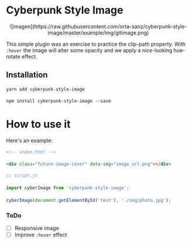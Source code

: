 # Cyberpunk Style Image

<center>
    ![imagen](https://raw.githubusercontent.com/orta-sanz/cyberpunk-style-image/master/example/img/gitimage.png)
</center>

This simple plugin was an exercise to practice the clip-path property. With `:hover` the image will alter some opacity and we apply a nice-looking hue-rotate effect.

## Installation

```
yarn add cyberpunk-style-image

npm install cyberpunk-style-image --save
```

# How to use it

Here's an example:

```html
<!-- index.html -->

<div class="future-image-cover" data-img="image_url.png"></div>
```

```javascript
// script.js

import cyberImage from 'cyberpunk-style-image';

cyberImage(document.getElementById('test'), './img/photo.jpg');
```

### ToDo
- [ ] Responsive image
- [ ] Improve `:hover` effect

